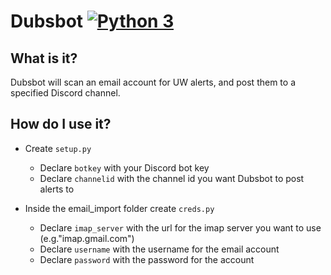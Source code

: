 # Dubsbot [![Python 3](https://pyup.io/repos/github/adewolff/dubsbot/python-3-shield.svg)](https://pyup.io/repos/github/adewolff/dubsbot/)

## What is it?

Dubsbot will scan an email account for UW alerts, and post them to a specified Discord channel.

## How do I use it?

- Create `setup.py`
  - Declare `botkey` with your Discord bot key
  - Declare `channelid` with the channel id you want Dubsbot to post alerts to

- Inside the email_import folder create `creds.py`
  - Declare `imap_server` with the url for the imap server you want to use (e.g."imap.gmail.com")
  - Declare `username` with the username for the email account
  - Declare `password` with the password for the account
